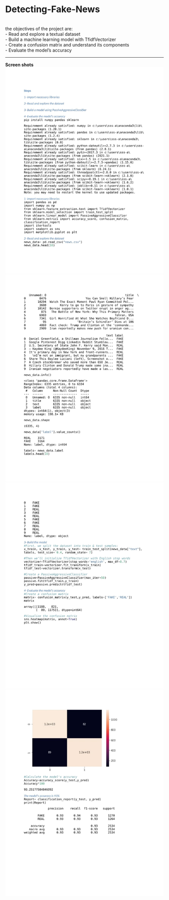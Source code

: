 # Detecting-Fake-News
<br>
the objectives of the project are:
<br>
- Read and explore a textual dataset
<br>
- Build a machine learning model with TfidfVectorizer
<br>
- Create a confusion matrix and understand its components
<br>
- Evaluate the model’s accuracy

-------------------------------------------------------------------------------------------------------

**Screen shots**
![alt text](https://github.com/AbidaNidhal/Detecting-Fake-News/blob/main/1.jpg)
![alt text](https://github.com/AbidaNidhal/Detecting-Fake-News/blob/main/2.jpg)
![alt text](https://github.com/AbidaNidhal/Detecting-Fake-News/blob/main/3.jpg)
![alt text](https://github.com/AbidaNidhal/Detecting-Fake-News/blob/main/4.jpg)
